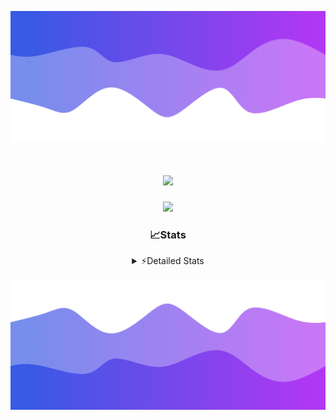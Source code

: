 ![Header](./header.png)
<div align="center">

<h1 align="center">
  <a href="https://git.io/typing-svg">
    <img src="https://readme-typing-svg.herokuapp.com/?lines=Hello,+There!+%F0%9F%91%8B;This+is+chicho.;Owner+on+Ocean;&center=true&size=25">
  </a>
</h1>
  
<p align="center">
  <img src="https://lanyard.cnrad.dev/api/852683595378196480" />
</p>

### 📈Stats
<details>
    <summary> ⚡Detailed Stats</summary>
    <br/>

<!--START_SECTION:waka-->
![Code Time](http://img.shields.io/badge/Code%20Time-653%20hrs%2031%20mins-blue)

![Profile Views](http://img.shields.io/badge/Profile%20Views-3-blue)

**🐱 My GitHub Data** 

> 📦 74.8 kB Used in GitHub's Storage 
 > 
> 🏆 10 Contributions in the Year 2024
 > 
> 🚫 Not Opted to Hire
 > 
> 📜 15 Public Repositories 
 > 
> 🔑 6 Private Repositories 
 > 
**I'm a Night 🦉** 

```text
🌞 Morning                21 commits          █░░░░░░░░░░░░░░░░░░░░░░░░   05.69 % 
🌆 Daytime                42 commits          ███░░░░░░░░░░░░░░░░░░░░░░   11.38 % 
🌃 Evening                160 commits         ███████████░░░░░░░░░░░░░░   43.36 % 
🌙 Night                  146 commits         ██████████░░░░░░░░░░░░░░░   39.57 % 
```
📅 **I'm Most Productive on Tuesday** 

```text
Monday                   21 commits          █░░░░░░░░░░░░░░░░░░░░░░░░   05.69 % 
Tuesday                  100 commits         ███████░░░░░░░░░░░░░░░░░░   27.10 % 
Wednesday                72 commits          █████░░░░░░░░░░░░░░░░░░░░   19.51 % 
Thursday                 50 commits          ███░░░░░░░░░░░░░░░░░░░░░░   13.55 % 
Friday                   41 commits          ███░░░░░░░░░░░░░░░░░░░░░░   11.11 % 
Saturday                 34 commits          ██░░░░░░░░░░░░░░░░░░░░░░░   09.21 % 
Sunday                   51 commits          ███░░░░░░░░░░░░░░░░░░░░░░   13.82 % 
```


📊 **This Week I Spent My Time On** 

```text
🕑︎ Time Zone: America/Argentina/Buenos_Aires

💬 Programming Languages: 
JavaScript               4 hrs 30 mins       ███████████████░░░░░░░░░░   60.13 % 
Batchfile                1 hr 49 mins        ██████░░░░░░░░░░░░░░░░░░░   24.29 % 
HTML                     1 hr 7 mins         ████░░░░░░░░░░░░░░░░░░░░░   15.03 % 
CSS                      1 min               ░░░░░░░░░░░░░░░░░░░░░░░░░   00.38 % 
JSON                     0 secs              ░░░░░░░░░░░░░░░░░░░░░░░░░   00.14 % 

🔥 Editors: 
VS Code                  7 hrs 29 mins       █████████████████████████   100.00 % 

🐱‍💻 Projects: 
Backend                  4 hrs 3 mins        ██████████████░░░░░░░░░░░   54.29 % 
Unknown Project          2 hrs 48 mins       █████████░░░░░░░░░░░░░░░░   37.43 % 
cumple                   37 mins             ██░░░░░░░░░░░░░░░░░░░░░░░   08.28 % 

💻 Operating System: 
Windows                  7 hrs 29 mins       █████████████████████████   100.00 % 
```

**I Mostly Code in JavaScript** 

```text
JavaScript               9 repos             ███████░░░░░░░░░░░░░░░░░░   29.03 % 
HTML                     6 repos             █████░░░░░░░░░░░░░░░░░░░░   19.35 % 
C#                       2 repos             ██░░░░░░░░░░░░░░░░░░░░░░░   06.45 % 
SCSS                     1 repo              █░░░░░░░░░░░░░░░░░░░░░░░░   03.23 % 
Batchfile                1 repo              █░░░░░░░░░░░░░░░░░░░░░░░░   03.23 % 
```




 Last Updated on 02/03/2024 11:10:42 UTC
<!--END_SECTION:waka-->
</details>

![Footer](./footer.png)
